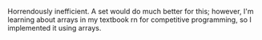 Horrendously inefficient. A set would do much better for this; however, I'm
learning about arrays in my textbook rn for competitive programming, so I implemented
it using arrays.
